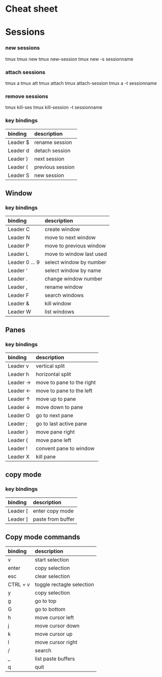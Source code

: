 # Cheat sheet

# Sessions

### new sessions

tmux
tmux new
tmux new-session
tmux new -s sessionname

### attach sessions

tmux a
tmux att
tmux attach
tmux attach-session
tmux a -t sessionname

### remove sessions

tmux kill-ses
tmux kill-session -t sessionname

### key bindings	

| binding  | description        |
|:---------|:-------------------|
| Leader $ |  	rename session  | 
| Leader d |  	detach session  |
| Leader ) |  	next session    |
| Leader ( |  	previous session|
| Leader S |    new session     |

## Window

### key bindings	


| binding  | description        |
|:---------|:-------------------|
| Leader C  	| create window |
| Leader N  	| move to next window |
| Leader P  	| move to previous window |
| Leader L  	| move to window last used |
| Leader 0 … 9	| select window by number |
| Leader ‘  	| select window by name |
| Leader .  	| change window number |
| Leader ,  	| rename window |
| Leader F  	| search windows |
| Leader &  	| kill window |
| Leader W  	| list windows |

## Panes

### key bindings	


| binding  | description        |
|:---------|:-------------------|
| Leader v  	| vertical split |
| Leader h  	| horizontal split |
| Leader →  	| move to pane to the right |
| Leader ←  	| move to pane to the left |
| Leader ↑  	| move up to pane |
| Leader ↓  	| move down to pane |
| Leader O  	| go to next pane |
| Leader ;  	| go to last active pane |
| Leader }  	| move pane right |
| Leader {  	| move pane left |
| Leader !  	| convent pane to window |
| Leader X  	| kill pane |

## copy mode

### key bindings	


| binding  | description        |
|:---------|:-------------------|
| Leader [  	| enter copy mode |
| Leader ]	    | paste from buffer |

## Copy mode commands	


| binding  | description        |
|:---------|:-------------------|
| v	            | start selection |
| enter	        | copy selection |
| esc	        |     clear selection |
| CTRL + v      |   toggle rectagle selection |
| y             |   copy selection |
| g	            | go to top |
| G           	| go to bottom |
| h           	| move cursor left |
| j           	| move cursor down |
| k           	| move cursor up |
| l           	| move cursor right |
| /           	| search |
| _           	| list paste buffers |
| q           	| quit |
